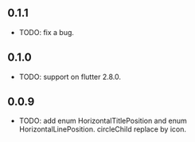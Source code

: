 ## 0.1.1

* TODO: fix a bug.

## 0.1.0

* TODO: support on flutter 2.8.0.

## 0.0.9

* TODO: add enum  HorizontalTitlePosition and enum  HorizontalLinePosition. circleChild replace by icon.
